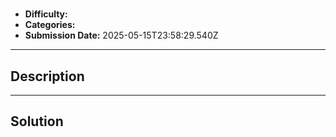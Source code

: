 # 

- **Difficulty:** 
- **Categories:** 
- **Submission Date:** 2025-05-15T23:58:29.540Z

---

## Description


---

## Solution

```

```
